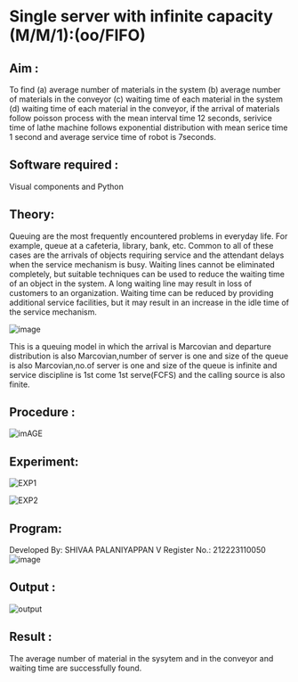 # Single server with infinite capacity (M/M/1):(oo/FIFO)
## Aim :
To find (a) average number of materials in the system (b) average number of materials in the conveyor (c) waiting time of each material in the system (d) waiting time of each material in the conveyor, if the arrival  of materials follow poisson process with the mean interval time 12 seconds, serivice time of lathe machine follows exponential distribution with mean serice time 1 second and average service time of robot is 7seconds.

## Software required :
Visual components and Python

## Theory:
Queuing are the most frequently encountered problems in everyday life. For example, queue at a cafeteria, library, bank, etc. Common to all of these cases are the arrivals of objects requiring service and the attendant delays when the service mechanism is busy. Waiting lines cannot be eliminated completely, but suitable techniques can be used to reduce the waiting time of an object in the system. A long waiting line may result in loss of customers to an organization. Waiting time can be reduced by providing additional service facilities, but it may result in an increase in the idle time of the service mechanism.

![image](1.png)

This is a queuing model in which the arrival is Marcovian and departure distribution is also Marcovian,number of server is one and size of the queue is also Marcovian,no.of server is one and size of the queue is infinite and service discipline is 1st come 1st serve(FCFS) and the calling source is also finite.

## Procedure :

![imAGE](2.png)



## Experiment:
![EXP1](https://github.com/shivaa-palaniyappan/Single-server-infinite-capacity---Markov-Model/assets/146915611/2182d67f-057c-4854-99f7-41cc1b00fde5)


 ![EXP2](https://github.com/shivaa-palaniyappan/Single-server-infinite-capacity---Markov-Model/assets/146915611/fd776712-8b68-4699-8670-19af52809da6)

## Program:

Developed By: SHIVAA PALANIYAPPAN V  Register No.: 212223110050
![image](https://github.com/ramjan1729/Single-server-infinite-capacity---Markov-Model/assets/103921593/5f1fd58d-5929-4c51-89ea-4cef009e5bad)

## Output :

![output](https://github.com/shivaa-palaniyappan/Single-server-infinite-capacity---Markov-Model/assets/146915611/1dcd0ee7-37a9-4a9a-90e0-2471404009a9)


## Result :
The average number of material in the sysytem and in the conveyor and waiting time are
successfully found.


